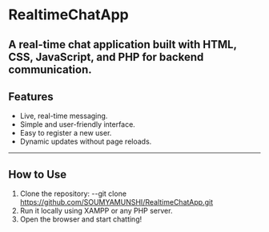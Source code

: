 # RealtimeChatApp
A real-time chat application built with **HTML**, **CSS**, **JavaScript**, and **PHP** for backend communication.
---
## Features
- Live, real-time messaging.
- Simple and user-friendly interface.
- Easy to register a new user.
- Dynamic updates without page reloads.
---
## How to Use
1. Clone the repository:
   --git clone https://github.com/SOUMYAMUNSHI/RealtimeChatApp.git
2. Run it locally using XAMPP or any PHP server.
3. Open the browser and start chatting!

